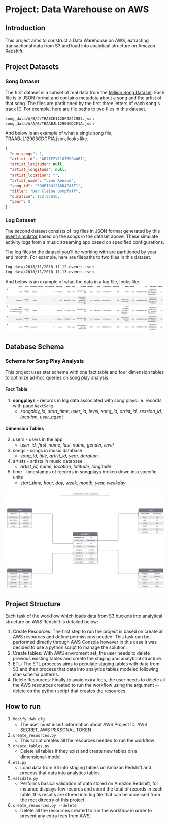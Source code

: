 # Project: Data Warehouse on AWS

## Introduction
This project aims to construct a Data Warehouse on AWS, extracting transactional data from S3 and load into analytical structure on Amazon Redshift.

## Project Datasets

### Song Dataset
The first dataset is a subset of real data from the [Million Song Dataset](http://millionsongdataset.com/).
Each file is in JSON format and contains metadata about a song and the artist of that song.
The files are partitioned by the first three letters of each song's track ID. For example, here are file paths to two files in this dataset.
```
song_data/A/B/C/TRABCEI128F424C983.json
song_data/A/A/B/TRAABJL12903CDCF1A.json
```
And below is an example of what a single song file, TRAABJL12903CDCF1A.json, looks like.

```json
{
  "num_songs": 1, 
  "artist_id": "ARJIE2Y1187B994AB7", 
  "artist_latitude": null, 
  "artist_longitude": null, 
  "artist_location": "", 
  "artist_name": "Line Renaud", 
  "song_id": "SOUPIRU12A6D4FA1E1", 
  "title": "Der Kleine Dompfaff", 
  "duration": 152.92036, 
  "year": 0
}
```

### Log Dataset
The second dataset consists of log files in JSON format generated by this [event simulator](https://github.com/Interana/eventsim) based on the songs in the dataset above.
These simulate activity logs from a music streaming app based on specified configurations.

The log files in the dataset you'll be working with are partitioned by year and month. For example, here are filepaths to two files in this dataset.

```
log_data/2018/11/2018-11-12-events.json
log_data/2018/11/2018-11-13-events.json
```
And below is an example of what the data in a log file, looks like.
![](https://github.com/willytakasawa/data-engineering-nanodegree/blob/master/Data%20Modeling%20with%20Postgres/imgs/log-data.png)

## Database Schema
### Schema for Song Play Analysis
This project uses star schema with one fact table and four dimension tables to optimize ad-hoc queries on song play analysis.

#### Fact Table
1. **songplays** - records in log data associated with song plays i.e. records with page ```NextSong```
    - *songplay_id, start_time, user_id, level, song_id, artist_id, session_id, location, user_agent*
#### Dimension Tables
2. users - users in the app
    - *user_id, first_name, last_name, gender, level*
3. songs - songs in music database
    - *song_id, title, artist_id, year, duration*
4. artists - artists in music database
    - *artist_id, name, location, latitude, longitude*
5. time - timestamps of records in songplays broken down into specific units
    - *start_time, hour, day, week, month, year, weekday*

![](https://github.com/willytakasawa/data-engineering-nanodegree/blob/master/Data%20Modeling%20with%20Postgres/imgs/db_erd.svg)

## Project Structure
Each task of the workflow which loads data from S3 buckets into analytical structure on AWS Redshift is detailed below:

1. Create Resources:
The first step to run the project is based on create all AWS resources and define permissions needed. This task can be performed directly through AWS Console however in this case it was decided to use a python script to manage the solution. 
2. Create tables:
With AWS enviroment set, the user needs to delete previous existing tables and create the staging and analytical structure. 
3. ETL:
The ETL proccess aims to populate staging tables with data from S3 and then process that data into analytics tables modeled following star-schema patterns.
4. Delete Resources:
Finally to avoid extra fees, the user needs to delete all the AWS resources created to run the workflow using the argument --delete on the python script that creates the resources.

## How to run
1. ```Modify dwh.cfg```
    - The user must insert information about AWS Project ID, AWS SECRET, AWS PERSONAL TOKEN
2. ```create_resources.py```
    - This script creates all the resources needed to run the workflow
3. ```create_tables.py```
    - Delete all tables if they exist and create new tables on a dimensional-model
4. ```etl.py```
    - Load data from S3 into staging tables on Amazon Redshift and process that data into analytics tables
5. ```validate.py```
    - Performs basica validation of data stored on Amazon Redshift, for instance displays few records and count the total of records in each table, this results are stored into log file that can be accessed from the root directry of this project.
6. ```create_resources.py --delete```
    - Delete all the resources created to run the workflow in order to prevent any extra fees from AWS.
